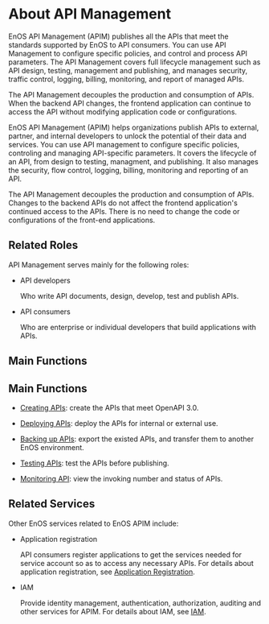# About API Management

EnOS API Management (APIM) publishes all the APIs that meet the standards supported by EnOS to API consumers. You can use API Management to configure specific policies, and control and process API parameters. The API Management covers full lifecycle management such as API design, testing, management and publishing, and manages security, traffic control, logging, billing, monitoring, and report of managed APIs.

The API Management decouples the production and consumption of APIs. When the backend API changes, the frontend application can continue to access the API without modifying application code or configurations.

EnOS API Management (APIM) helps organizations publish APIs to external, partner, and internal developers to unlock the potential of their data and services. You can use API management to configure specific policies, controling and managing API-specific parameters. It covers the lifecycle of an API, from design to testing, managment, and publishing. It also manages the security, flow control, logging, billing, monitoring and reporting of an API.

The API Management decouples the production and consumption of APIs. Changes to the backend APIs do not affect the frontend application's continued access to the APIs. There is no need to change the code or configurations of the front-end applications.

## Related Roles
API Management serves mainly for the following roles:

- API developers

  Who write API documents, design, develop, test and publish APIs. 

- API consumers

  Who are enterprise or individual developers that build applications with APIs.

## Main Functions

## Main Functions
  
- [Creating APIs](creating_api): create the APIs that meet OpenAPI 3.0.

- [Deploying APIs](deploying_api): deploy the APIs for internal or external use.

- [Backing up APIs](exporting_api): export the existed APIs, and transfer them to another EnOS environment.

- [Testing APIs](testing_api): test the APIs before publishing.

- [Monitoring API](monitoring_api): view the invoking number and status of APIs.

## Related Services

Other EnOS services related to EnOS APIM include:

- Application registration

  API consumers register applications to get the services needed for service account so as to access any necessary APIs. For details about application registration, see [Application Registration](/docs/app-development/en/2.0.9/app_dev_overview).

- IAM

  Provide identity management, authentication, authorization, auditing and other services for APIM. For details about IAM, see [IAM](/docs/iam/en/2.0.9/iam_overview).



